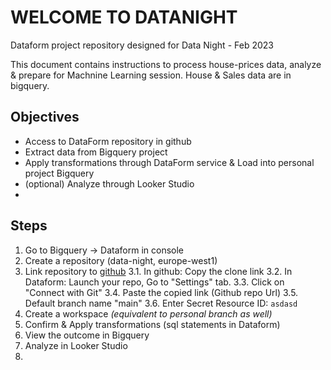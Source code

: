 # WELCOME TO DATANIGHT
Dataform project repository designed for Data Night - Feb 2023

This document contains instructions to process house-prices data, analyze & prepare for Machnine Learning session.
House & Sales data are in bigquery. 
## Objectives
* Access to DataForm repository in github
* Extract data from Bigquery project
* Apply transformations through DataForm service & Load into personal project Bigquery
* (optional) Analyze through Looker Studio
* 
## Steps
1. Go to Bigquery -> Dataform in console
2. Create a repository (data-night, europe-west1)
3. Link repository to [github](https://github.com/devoteamgcloud/data-night-dataform)
3.1. In github: Copy the clone link
3.2. In Dataform: Launch your repo, Go to "Settings" tab.
3.3. Click on "Connect with Git"
3.4. Paste the copied link (Github repo Url)
3.5. Default branch name "main"
3.6. Enter Secret Resource ID: `asdasd`
4. Create a workspace *(equivalent to personal branch as well)*
5. Confirm & Apply transformations  (sql statements in Dataform)
6. View the outcome in Bigquery
7. Analyze in Looker Studio
8. 


